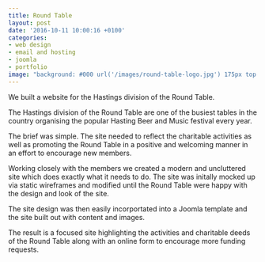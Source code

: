 ```yaml
---
title: Round Table
layout: post
date: '2016-10-11 10:00:16 +0100'
categories:
- web design
- email and hosting
- joomla
- portfolio
image: "background: #000 url('/images/round-table-logo.jpg') 175px top no-repeat;background-size:150px'"
---
```


We built a website for the Hastings division of the Round Table.

The Hastings division of the Round Table are one of the busiest tables in the country organising the popular Hasting Beer and Music festival every year.

The brief was simple. The site needed to reflect the charitable activities as well as promoting the Round Table in a positive and welcoming manner in an effort to encourage new members.

Working closely with the members we created a modern and uncluttered site which does exactly what it needs to do. The site was initally mocked up via static wireframes and modified until the Round Table were happy with the design and look of the site.

The site design was then easily incorportated into a Joomla template and the site built out with content and images.

The result is a focused site highlighting the activities and charitable deeds of the Round Table along with an online form to encourage more funding requests.
